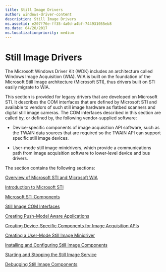 ```yaml
---
title: Still Image Drivers
author: windows-driver-content
description: Still Image Drivers
ms.assetid: e207f76e-ff35-4a0d-a4bf-744931055eb8
ms.date: 04/20/2017
ms.localizationpriority: medium
---
```


# Still Image Drivers





The Microsoft Windows Driver Kit (WDK) includes an architecture called Windows Image Acquisition (WIA). WIA is built on the foundation of the Microsoft Still Image architecture (Microsoft STI), thus drivers built on STI easily migrate to WIA.

This section is provided for legacy drivers that are developed on Microsoft STI. It describes the COM interfaces that are defined by Microsoft STI and available to vendors of such still image hardware as flatbed scanners and digital still image cameras. The COM interfaces described in this section are called by, or defined by, the following vendor-supplied software:

-   Device-specific components of image acquisition API software, such as the TWAIN data sources that are required so the TWAIN API can support specific still image devices.

-   User-mode still image minidrivers, which provide a communications path from image acquisition software to lower-level device and bus drivers.

The section contains the following sections:

[Overview of Microsoft STI and Microsoft WIA](overview-of-microsoft-sti-and-microsoft-wia.md)

[Introduction to Microsoft STI](introduction-to-microsoft-sti.md)

[Microsoft STI Components](microsoft-sti-components.md)

[Still Image COM Interfaces](still-image-com-interfaces.md)

[Creating Push-Model Aware Applications](creating-push-model-aware-applications.md)

[Creating Device-Specific Components for Image Acquisition APIs](creating-device-specific-components-for-image-acquisition-apis.md)

[Creating a User-Mode Still Image Minidriver](creating-a-user-mode-still-image-minidriver.md)

[Installing and Configuring Still Image Components](installing-and-configuring-still-image-components.md)

[Starting and Stopping the Still Image Service](starting-and-stopping-the-still-image-service.md)

[Debugging Still Image Components](debugging-still-image-components.md)

 

 




